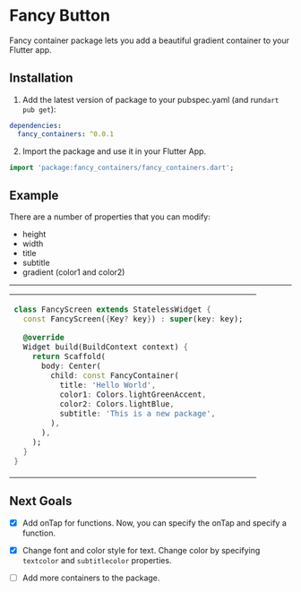 
# Fancy Button

Fancy container package lets you add a beautiful gradient container to your Flutter app.

## Installation

1. Add the latest version of package to your pubspec.yaml (and run`dart pub get`):
```yaml
dependencies:
  fancy_containers: ^0.0.1
```
2. Import the package and use it in your Flutter App.
```dart
import 'package:fancy_containers/fancy_containers.dart';
```

## Example
There are a number of properties that you can modify:

 -  height
 - width
 - title
 - subtitle
 - gradient (color1 and color2)

<hr>

<table>
<tr>
<td>

```dart
class FancyScreen extends StatelessWidget {
  const FancyScreen({Key? key}) : super(key: key);

  @override
  Widget build(BuildContext context) {
    return Scaffold(
      body: Center(
        child: const FancyContainer(
          title: 'Hello World',
          color1: Colors.lightGreenAccent,
          color2: Colors.lightBlue,
          subtitle: 'This is a new package',
        ),
      ),
    );
  }
}
```

</td>
<td>
<img  src="https://user-images.githubusercontent.com/53579386/126896556-911d4778-04cd-49bf-b32a-01a6eb3b0155.jpeg"  alt="">
</td>
</tr>
</table>

## Next Goals

 - [x] Add onTap for functions.
 Now, you can specify the onTap and specify a function.

 - [x] Change font and color style for text.
 Change color by specifying `textcolor` and `subtitlecolor` properties.

 - [ ] Add more containers to the package.

